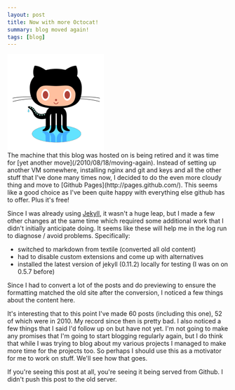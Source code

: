 ```yaml
---
layout: post
title: Now with more Octocat!
summary: blog moved again!
tags: [blog]
---
```


<div class="floatyimg"><a href="http://github.com"><img src="/images/octocat.png" title="Octocat!" alt="Octocat" /></a></div>
The machine that this blog was hosted on is being retired and it was time for [yet another move](/2010/08/18/moving-again).  Instead of setting up another VM somewhere, installing nginx and git and keys and all the other stuff that I've done many times now, I decided to do the even more cloudy thing and move to [Github Pages](http://pages.github.com/).  This seems like a good choice as I've been quite happy with everything else github has to offer.  Plus it's free!

Since I was already using [Jekyll](https://github.com/mojombo/jekyll), it wasn't a huge leap, but I made a few other changes at the same time which required some additional work that I didn't initially anticipate doing.  It seems like these will help me in the log run to diagnose / avoid problems.  Specifically:

 * switched to markdown from textile (converted all old content)
 * had to disable custom extensions and come up with alternatives
 * installed the latest version of jekyll (0.11.2) locally for testing (I was on on 0.5.7 before)

Since I had to convert a lot of the posts and do previewing to ensure the formatting matched the old site after the conversion, I noticed a few things about the content here.

It's interesting that to this point I've made 60 posts (including this one), 52 of which were in 2010.  My record since then is pretty bad.  I also noticed a few things that I said I'd follow up on but have not yet.  I'm not going to make any promises that I'm going to start blogging regularly again, but I do think that while I was trying to blog about my various projects I managed to make more time for the projects too.  So perhaps I should use this as a motivator for me to work on stuff.  We'll see how that goes.

If you're seeing this post at all, you're seeing it being served from Github.  I didn't push this post to the old server.
